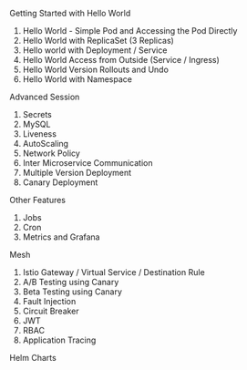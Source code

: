 Getting Started with Hello World

1. Hello World - Simple Pod and Accessing the Pod Directly
2. Hello World with ReplicaSet (3 Replicas)
3. Hello world with Deployment / Service
4. Hello World Access from Outside (Service / Ingress)
5. Hello World Version Rollouts and Undo
6. Hello World with Namespace

Advanced Session

1. Secrets
2. MySQL
3. Liveness
4. AutoScaling
5. Network Policy
6. Inter Microservice Communication
7. Multiple Version Deployment
8. Canary Deployment

Other Features

1. Jobs
2. Cron
3. Metrics and Grafana

Mesh
1. Istio Gateway / Virtual Service / Destination Rule
2. A/B Testing  using Canary
3. Beta Testing  using Canary
4. Fault Injection
5. Circuit Breaker
6. JWT
7. RBAC
8. Application Tracing

Helm Charts
